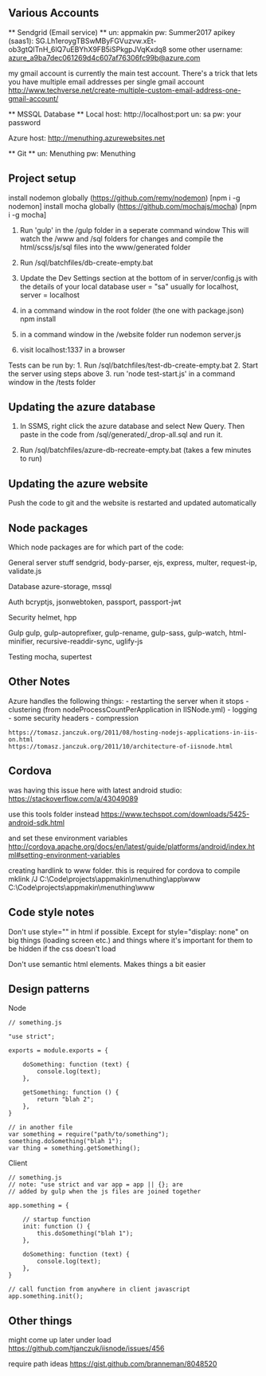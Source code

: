 
## Various Accounts


** Sendgrid (Email service) **
    un: appmakin
    pw: Summer2017
    apikey (saas1): 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
    some other username: azure_a9ba7dec061269d4c607af76306fc99b@azure.com

my gmail account is currently the main test account.  There's a trick that lets you
have multiple email addresses per single gmail account
http://www.techverse.net/create-multiple-custom-email-address-one-gmail-account/


** MSSQL Database **
Local
    host: http://localhost:port
    un: sa
    pw: your password

Azure
    host: http://menuthing.azurewebsites.net


** Git **
    un: Menuthing
    pw: Menuthing




## Project setup

install nodemon globally (https://github.com/remy/nodemon) [npm i -g nodemon]
install mocha globally (https://github.com/mochajs/mocha) [npm i -g mocha]


1. Run 'gulp' in the /gulp folder in a seperate command window
        This will watch the /www and /sql folders for changes and
        compile the html/scss/js/sql files into the www/generated folder

2. Run /sql/batchfiles/db-create-empty.bat

3. Update the Dev Settings section at the bottom of in server/config.js with the
    details of your local database
    user = "sa" usually for localhost, server = localhost

4. in a command window in the root folder (the one with package.json)
    npm install

5. in a command window in the /website folder run
	nodemon server.js

6. visit localhost:1337 in a browser


Tests can be run by:
    1. Run /sql/batchfiles/test-db-create-empty.bat
    2. Start the server using steps above
    3. run 'node test-start.js' in a command window in the /tests folder




## Updating the azure database

1. In SSMS, right click the azure database and select New Query.  Then paste in
    the code from /sql/generated/_drop-all.sql and run it.

2. Run /sql/batchfiles/azure-db-recreate-empty.bat (takes a few minutes to run)




## Updating the azure website

Push the code to git and the website is restarted and updated automatically




## Node packages

Which node packages are for which part of the code:

General server stuff
    sendgrid, body-parser, ejs, express, multer, request-ip, validate.js

Database
    azure-storage, mssql

Auth
    bcryptjs, jsonwebtoken, passport, passport-jwt

Security
    helmet, hpp

Gulp
    gulp, gulp-autoprefixer, gulp-rename, gulp-sass, gulp-watch,
    html-minifier, recursive-readdir-sync, uglify-js

Testing
    mocha, supertest





## Other Notes

Azure handles the following things:
    - restarting the server when it stops
    - clustering (from nodeProcessCountPerApplication in IISNode.yml)
    - logging
    - some security headers
    - compression

    https://tomasz.janczuk.org/2011/08/hosting-nodejs-applications-in-iis-on.html
    https://tomasz.janczuk.org/2011/10/architecture-of-iisnode.html





## Cordova

was having this issue here with latest android studio: https://stackoverflow.com/a/43049089

use this tools folder instead
https://www.techspot.com/downloads/5425-android-sdk.html

and set these environment variables
http://cordova.apache.org/docs/en/latest/guide/platforms/android/index.html#setting-environment-variables

creating hardlink to www folder.  this is required for cordova to compile
mklink /J C:\Code\projects\appmakin\menuthing\app\www C:\Code\projects\appmakin\menuthing\www



## Code style notes

Don't use style="" in html if possible.  Except for style="display: none" on big things (loading screen etc.)
    and things where it's important for them to be hidden if the css doesn't load

Don't use semantic html elements.  Makes things a bit easier



## Design patterns

Node

    // something.js

    "use strict";

    exports = module.exports = {

        doSomething: function (text) {
            console.log(text);
        },

        getSomething: function () {
            return "blah 2";
        },
    }

    // in another file
    var something = require("path/to/something");
    something.doSomething("blah 1");
    var thing = something.getSomething();


Client

    // something.js
    // note: "use strict and var app = app || {}; are
    // added by gulp when the js files are joined together

    app.something = {

        // startup function
        init: function () {
            this.doSomething("blah 1");
        },

        doSomething: function (text) {
            console.log(text);
        },
    }

    // call function from anywhere in client javascript
    app.something.init();



## Other things

might come up later under load
https://github.com/tjanczuk/iisnode/issues/456

require path ideas
https://gist.github.com/branneman/8048520
